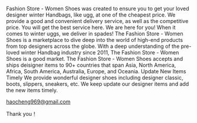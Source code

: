 Fashion Store - Women Shoes was created to ensure you to get your loved designer winter Handbags, like ugg, at one of the cheapest price. We provide a good and convenient delivery service, as well as the competitive price. You will get the best service here. We are here for you! When it comes to winter uggs, we deliver in spades! The Fashion Store - Women Shoes is a marketplace to dive deep into the world of high-end products from top designers across the globe. With a deep understanding of the pre-loved winter Handbag industry since 2011, The Fashion Store - Women Shoes is a good market. The Fashion Store - Women Shoes accepts and ships deisigner items to 90+ countries that span Asia, North America, Africa, South America, Australia, Europe, and Oceania. Update New Items Timely We provide wonderful designer shoes including designer classic, boots, slippers, sneakers, etc. We keep update our designer items and add the new items timely.

haocheng969@gmail.com

Thank you！
